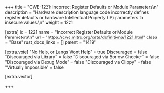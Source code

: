 +++
title = "CWE-1221: Incorrect Register Defaults or Module Parameters\n"
description = "Hardware description language code incorrectly defines register defaults or hardware Intellectual Property (IP) parameters to insecure values.\n"
weight = 1221

[extra]
id = 1221
name = "Incorrect Register Defaults or Module Parameters\n"
url = "https://cwe.mitre.org/data/definitions/1221.html"
class = "Base"
rust_docs_links = []
parent = "1419"

[extra.vote]
"No Help, or Langs Wont Help" = true
Discouraged = false
"Discouraged via Library" = false
"Discouraged via Borrow Checker" = false
"Discouraged via Debug Mode" = false
"Discouraged via Clippy" = false
"Virtually Impossible" = false

[extra.vector]

+++